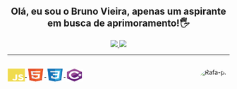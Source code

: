 <div align="center">
 <h2>Olá, eu sou o Bruno Vieira, apenas um aspirante em busca de aprimoramento!🖐 </h2>
 <!--você nunca viu esse <h2> aqui, foi um delírio coletivo-->
 
 
  <a href="https://github.com/brup12v12">
  <img height="180em" src="https://github-readme-stats.vercel.app/api?username=brup12v12&show_icons=true&theme=dark&include_all_commits=true&count_private=true"/>
  <img height="180em" src="https://github-readme-stats.vercel.app/api/top-langs/?username=brup12v12&layout=compact&langs_count=7&theme=dark"/>
</div>

***  
  
  <div style="display: inline_block"><br>
  <img align="center" alt="Rafa-Js" height="30" width="40" src="https://raw.githubusercontent.com/devicons/devicon/master/icons/javascript/javascript-plain.svg">
  <img align="center" alt="Rafa-HTML" height="30" width="40" src="https://raw.githubusercontent.com/devicons/devicon/master/icons/html5/html5-original.svg">
  <img align="center" alt="Rafa-CSS" height="30" width="40" src="https://raw.githubusercontent.com/devicons/devicon/master/icons/css3/css3-original.svg">
  <img align="center" alt="Rafa-Csharp" height="30" width="40" src="https://raw.githubusercontent.com/devicons/devicon/master/icons/csharp/csharp-original.svg">
  <img align="right" alt="Rafa-pic" height="150" style="border-radius:50px;" src="https://images.vexels.com/media/users/3/175915/isolated/lists/7fb64ab8fdf013facbe9abf870523527-flag-maple-leaf-badge-sticker.png">
  </div>
</div>
